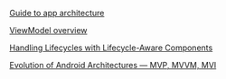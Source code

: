 
[Guide to app architecture](https://developer.android.com/topic/architecture)

[ViewModel overview](https://developer.android.com/topic/libraries/architecture/viewmodel)

[Handling Lifecycles with Lifecycle-Aware Components](https://developer.android.google.cn/topic/libraries/architecture/lifecycle?hl=en)

[Evolution of Android Architectures — MVP, MVVM, MVI](https://medium.com/mindorks/the-evolution-of-android-architectures-mvp-mvvm-mvi-f72f67093b81)

